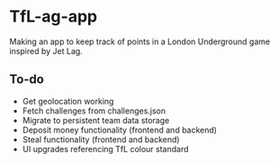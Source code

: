 # TfL-ag-app
Making an app to keep track of points in a London Underground game inspired by Jet Lag.

## To-do
- Get geolocation working
- Fetch challenges from challenges.json
- Migrate to persistent team data storage
- Deposit money functionality (frontend and backend)
- Steal functionality (frontend and backend)
- UI upgrades referencing TfL colour standard